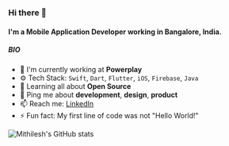 ### Hi there 👋

#### I'm a Mobile Application Developer working in Bangalore, India.

##### BIO

- 🏢 I'm currently working at **Powerplay**
- ⚙️ Tech Stack: `Swift`, `Dart`, `Flutter`, `iOS`, `Firebase`, `Java`
- 🌱 Learning all about **Open Source**
- 💬 Ping me about **development**, **design**, **product**
- 📫 Reach me: [LinkedIn](https://www.linkedin.com/in/mithilesh-parmar-97395712b/)
- ⚡️ Fun fact: My first line of code was not "Hello World!"


![Mithilesh's GitHub stats](https://github-readme-stats.vercel.app/api?username=mithilesh-parmar&count_private=true&show_icons=true&theme=tokyonight)
